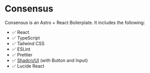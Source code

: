 # Consensus

Consensus is an Astro + React Boilerplate. It includes the following:

- ✅ React
- ✅ TypeScript
- ✅ Tailwind CSS
- ✅ ESLint
- ✅ Prettier
- ✅ [Shadcn/UI](https://ui.shadcn.com/docs/installation/astro) (with Button and Input)
- ✅ Lucide React